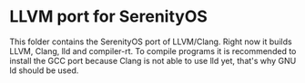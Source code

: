 # LLVM port for SerenityOS

This folder contains the SerenityOS port of LLVM/Clang. Right now it builds LLVM, Clang, lld and compiler-rt.
To compile programs it is recommended to install the GCC port because Clang is not able to use lld yet, 
that's why GNU ld should be used.
